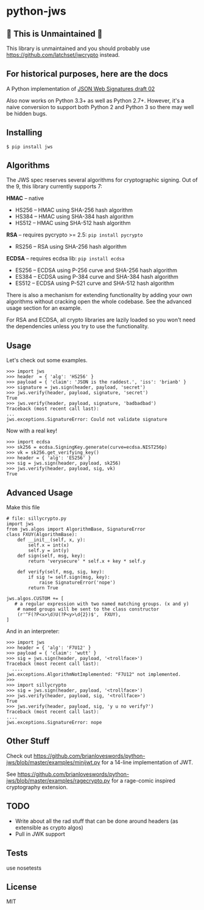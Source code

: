 python-jws
=====

🚨 This is Unmaintained 🚨
----------

This library is unmaintained and you should probably use https://github.com/latchset/jwcrypto instead.

For historical purposes, here are the docs
------------------------------------------



A Python implementation of [JSON Web Signatures draft 02](http://self-issued.info/docs/draft-jones-json-web-signature.html)

Also now works on Python 3.3+ as well as Python 2.7+.  However, it's a naive conversion to support both Python 2 and Python 3 so there may well be hidden bugs.

Installing
----------
    $ pip install jws



Algorithms
----------
The JWS spec reserves several algorithms for cryptographic signing. Out of the 9, this library currently supports 7:


**HMAC** – native

* HS256 – HMAC using SHA-256 hash algorithm
* HS384 – HMAC using SHA-384 hash algorithm
* HS512 – HMAC using SHA-512 hash algorithm


**RSA** – requires pycrypto >= 2.5: ``pip install pycrypto``

* RS256 – RSA using SHA-256 hash algorithm

**ECDSA** – requires ecdsa lib: ``pip install ecdsa``

* ES256 – ECDSA using P-256 curve and SHA-256 hash algorithm
* ES384 – ECDSA using P-384 curve and SHA-384 hash algorithm
* ES512 – ECDSA using P-521 curve and SHA-512 hash algorithm

There is also a mechanism for extending functionality by adding your own
algorithms without cracking open the whole codebase. See the advanced usage
section for an example.

For RSA and ECDSA, all crypto libraries are lazily loaded so you won't need the dependencies unless you try to use the functionality.

Usage
-----
Let's check out some examples.

    >>> import jws
    >>> header  = { 'alg': 'HS256' }
    >>> payload = { 'claim': 'JSON is the raddest.', 'iss': 'brianb' }
    >>> signature = jws.sign(header, payload, 'secret')
    >>> jws.verify(header, payload, signature, 'secret')
    True
    >>> jws.verify(header, payload, signature, 'badbadbad')
    Traceback (most recent call last):
    ...
    jws.exceptions.SignatureError: Could not validate signature

Now with a real key!

    >>> import ecdsa
    >>> sk256 = ecdsa.SigningKey.generate(curve=ecdsa.NIST256p)
    >>> vk = sk256.get_verifying_key()
    >>> header = { 'alg': 'ES256' }
    >>> sig = jws.sign(header, payload, sk256)
    >>> jws.verify(header, payload, sig, vk)
    True

Advanced Usage
--------------
Make this file

    # file: sillycrypto.py
    import jws
    from jws.algos import AlgorithmBase, SignatureError
    class FXUY(AlgorithmBase):
        def __init__(self, x, y):
            self.x = int(x)
            self.y = int(y)
        def sign(self, msg, key):
            return 'verysecure' * self.x + key * self.y

        def verify(self, msg, sig, key):
            if sig != self.sign(msg, key):
                raise SignatureError('nope')
            return True

    jws.algos.CUSTOM += [
       # a regular expression with two named matching groups. (x and y)
        # named groups will be sent to the class constructor
        (r'^F(?P<x>\d)U(?P<y>\d{2})$',  FXUY),
    ]

And in an interpreter:

    >>> import jws
    >>> header = { 'alg': 'F7U12' }
    >>> payload = { 'claim': 'wutt' }
    >>> sig = jws.sign(header, payload, '<trollface>')
    Traceback (most recent call last):
      ....
    jws.exceptions.AlgorithmNotImplemented: "F7U12" not implemented.
    >>>
    >>> import sillycrypto
    >>> sig = jws.sign(header, payload, '<trollface>')
    >>> jws.verify(header, payload, sig, '<trollface>')
    True
    >>> jws.verify(header, payload, sig, 'y u no verify?')
    Traceback (most recent call last):
    ....
    jws.exceptions.SignatureError: nope


Other Stuff
---------

Check out
https://github.com/brianloveswords/python-jws/blob/master/examples/minijwt.py
for a 14-line implementation of JWT.

See
https://github.com/brianloveswords/python-jws/blob/master/examples/ragecrypto.py
for a rage-comic inspired cryptography extension.

TODO
-------
* Write about all the rad stuff that can be done around headers (as extensible as crypto algos)
* Pull in JWK support


Tests
-----

use nosetests

License
-------

MIT
